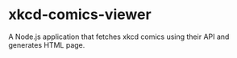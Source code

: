 # xkcd-comics-viewer
A Node.js application that fetches xkcd comics using their API and generates HTML page.

